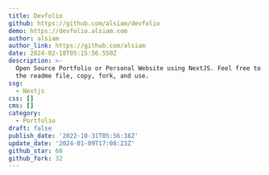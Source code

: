 ```yaml
---
title: Devfolio
github: https://github.com/alsiam/devfolio
demo: https://devfolio.alsiam.com
author: alsiam
author_link: https://github.com/alsiam
date: 2024-02-18T05:15:56.550Z
description: >-
  Open Source Portfolio or Personal Website using NextJS. Feel free to check out
  the readme file, copy, fork, and use.
ssg:
  - Nextjs
css: []
cms: []
category:
  - Portfolio
draft: false
publish_date: '2022-10-31T05:56:38Z'
update_date: '2024-01-09T17:08:23Z'
github_star: 60
github_fork: 32
---
```

